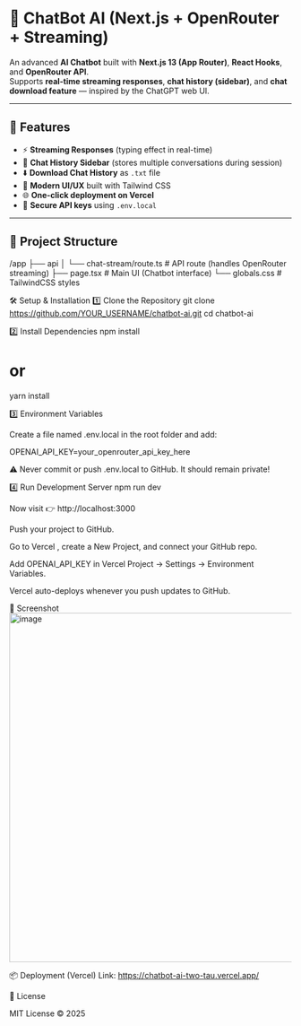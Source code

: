 # 🤖 ChatBot AI (Next.js + OpenRouter + Streaming)

An advanced **AI Chatbot** built with **Next.js 13 (App Router)**, **React Hooks**, and **OpenRouter API**.  
Supports **real-time streaming responses**, **chat history (sidebar)**, and **chat download feature** — inspired by the ChatGPT web UI.

---

## 🚀 Features

- ⚡ **Streaming Responses** (typing effect in real-time)  
- 💬 **Chat History Sidebar** (stores multiple conversations during session)  
- ⬇️ **Download Chat History** as `.txt` file  
- 🎨 **Modern UI/UX** built with Tailwind CSS  
- 🌐 **One-click deployment on Vercel**  
- 🔑 **Secure API keys** using `.env.local`  

---

## 📂 Project Structure

/app
 ├── api
 │    └── chat-stream/route.ts   # API route (handles OpenRouter streaming)
 ├── page.tsx                    # Main UI (Chatbot interface)
 └── globals.css                 # TailwindCSS styles

🛠️ Setup & Installation
1️⃣ Clone the Repository
git clone https://github.com/YOUR_USERNAME/chatbot-ai.git
cd chatbot-ai

2️⃣ Install Dependencies
npm install
# or
yarn install

3️⃣ Environment Variables

Create a file named .env.local in the root folder and add:

OPENAI_API_KEY=your_openrouter_api_key_here


⚠️ Never commit or push .env.local to GitHub. It should remain private!

4️⃣ Run Development Server
npm run dev


Now visit 👉 http://localhost:3000


Push your project to GitHub.

Go to Vercel
, create a New Project, and connect your GitHub repo.

Add OPENAI_API_KEY in Vercel Project → Settings → Environment Variables.

Vercel auto-deploys whenever you push updates to GitHub.



📸 Screenshot
<img width="1351" height="623" alt="image" src="https://github.com/user-attachments/assets/5f054490-e592-4816-a1b4-5500832eb39a" />

📦 Deployment (Vercel)
Link: https://chatbot-ai-two-tau.vercel.app/

📜 License

MIT License © 2025
